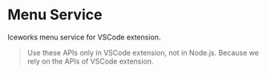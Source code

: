 # Menu Service

Iceworks menu service for VSCode extension.

> Use these APIs only in VSCode extension, not in Node.js.
> Because we rely on the APIs of VSCode extension.
